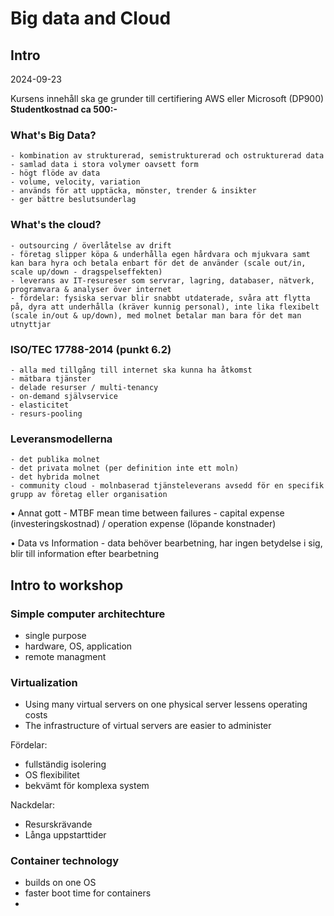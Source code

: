 # Big data and Cloud

## Intro

2024-09-23

Kursens innehåll ska ge grunder till certifiering AWS eller Microsoft (DP900)
**Studentkostnad ca 500:-**

### What's Big Data?

    - kombination av strukturerad, semistrukturerad och ostrukturerad data
    - samlad data i stora volymer oavsett form
    - högt flöde av data
    - volume, velocity, variation
    - används för att upptäcka, mönster, trender & insikter
    - ger bättre beslutsunderlag

### What's the cloud?

    - outsourcing / överlåtelse av drift
    - företag slipper köpa & underhålla egen hårdvara och mjukvara samt kan bara hyra och betala enbart för det de använder (scale out/in, scale up/down - dragspelseffekten)
    - leverans av IT-resureser som servrar, lagring, databaser, nätverk, programvara & analyser över internet
    - fördelar: fysiska servar blir snabbt utdaterade, svåra att flytta på, dyra att underhålla (kräver kunnig personal), inte lika flexibelt (scale in/out & up/down), med molnet betalar man bara för det man utnyttjar

### ISO/TEC 17788-2014 (punkt 6.2)

    - alla med tillgång till internet ska kunna ha åtkomst
    - mätbara tjänster
    - delade resurser / multi-tenancy
    - on-demand självservice 
    - elasticitet
    - resurs-pooling

### Leveransmodellerna

    - det publika molnet
    - det privata molnet (per definition inte ett moln)
    - det hybrida molnet
    - community cloud - molnbaserad tjänsteleverans avsedd för en specifik grupp av företag eller organisation

• Annat gott
    - MTBF mean time between failures
    - capital expense (investeringskostnad) / operation expense (löpande konstnader)

• Data vs Information
    - data behöver bearbetning, har ingen betydelse i sig, blir till information efter bearbetning
  
## Intro to workshop

### Simple computer architechture

- single purpose
- hardware, OS, application
- remote managment

### Virtualization
  
- Using many virtual servers on one physical server lessens operating costs
- The infrastructure of virtual servers are easier to administer

Fördelar:

- fullständig isolering
- OS flexibilitet
- bekvämt för komplexa system

Nackdelar:

- Resurskrävande
- Långa uppstarttider
  
### Container technology

- builds on one OS
- faster boot time for containers
- 